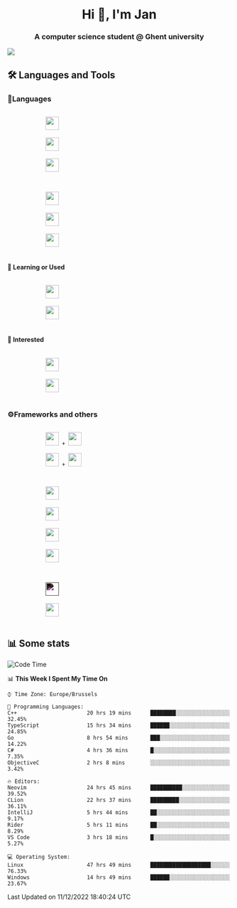 <h1 align="center">Hi 👋, I'm Jan</h1>
<h3 align="center">A computer science student @ Ghent university</h3>

![](https://komarev.com/ghpvc/?username=NuttyShrimp&style=flat)

<h2>🛠️ Languages and Tools</h2>
<h3>💬Languages</h3>
<div>
    <p>
        <code>
            <img width='30px' src="https://cdn.jsdelivr.net/gh/devicons/devicon/icons/html5/html5-plain.svg">
        </code>
        <code>
            <img width='30px' src="https://cdn.jsdelivr.net/gh/devicons/devicon/icons/sass/sass-original.svg">
        </code>
        <code>
            <img width='30px' src="https://cdn.jsdelivr.net/gh/devicons/devicon/icons/javascript/javascript-plain.svg">
        </code>
    </p>
    <p>
        <code>
            <img width='30px' src="https://cdn.jsdelivr.net/gh/devicons/devicon/icons/typescript/typescript-plain.svg">
        </code>
        <code>
            <img width='30px' src="https://cdn.jsdelivr.net/gh/devicons/devicon/icons/lua/lua-plain-wordmark.svg">
        </code>
        <code>
            <img width='30px' src="https://cdn.jsdelivr.net/gh/devicons/devicon/icons/python/python-original.svg">
        </code>
    </p>
    <h4>🏫 Learning or Used</h4>
    <p>
        <code>
            <img width='30px' src="https://cdn.jsdelivr.net/gh/devicons/devicon/icons/go/go-original-wordmark.svg">
        </code>
        <code>
            <img width='30px' src="https://cdn.jsdelivr.net/gh/devicons/devicon/icons/java/java-original.svg">
        </code>
    </p>
    <h4>💭 Interested</h4>
    <p>
        <code>
            <img width='30px' src="https://cdn.jsdelivr.net/gh/devicons/devicon/icons/csharp/csharp-original.svg">
        </code>
        <code>
            <img width='30px' src="https://cdn.jsdelivr.net/gh/devicons/devicon/icons/rust/rust-plain.svg">
        </code>
    </p>
</div>
<h3>⚙️Frameworks and others</h3>
<div>
    <p>
        <code>
            <img width='30px' src="https://cdn.jsdelivr.net/gh/devicons/devicon/icons/react/react-original.svg"> + <img width='30px' src="https://cdn.jsdelivr.net/gh/devicons/devicon/icons/typescript/typescript-plain.svg">
        </code>
        <code>
            <img width='30px' src="https://cdn.jsdelivr.net/gh/devicons/devicon/icons/vuejs/vuejs-original.svg"> + <img width='30px' src="https://cdn.jsdelivr.net/gh/devicons/devicon/icons/typescript/typescript-plain.svg">
        </code>
    </p>
    <p>
        <code>
            <img width='30px' src="https://cdn.jsdelivr.net/gh/devicons/devicon/icons/nodejs/nodejs-plain.svg">
        </code>
        <code>
            <img width='30px' src="https://cdn.jsdelivr.net/gh/devicons/devicon/icons/mysql/mysql-original.svg">
        </code>
        <code>
            <img width='30px' src="https://cdn.jsdelivr.net/gh/devicons/devicon/icons/postgresql/postgresql-original.svg">
        </code>
        <code>
            <img width='30px' src="https://cdn.jsdelivr.net/gh/devicons/devicon/icons/docker/docker-original.svg">
        </code>
    </p>
        <code>
            <img width='30px' style='filter:invert(1)' src="https://simpleicons.org/icons/intellijidea.svg">
        </code>
        <code>
            <img width='30px' src="https://cdn.jsdelivr.net/gh/devicons/devicon/icons/vscode/vscode-original.svg">
        </code>
    <p>
</div>

<h2>📊 Some stats</h2>

<!--START_SECTION:waka-->
![Code Time](http://img.shields.io/badge/Code%20Time-2%2C210%20hrs%2040%20mins-blue)

📊 **This Week I Spent My Time On** 

```text
⌚︎ Time Zone: Europe/Brussels

💬 Programming Languages: 
C++                      20 hrs 19 mins      ████████░░░░░░░░░░░░░░░░░   32.45% 
TypeScript               15 hrs 34 mins      ██████░░░░░░░░░░░░░░░░░░░   24.85% 
Go                       8 hrs 54 mins       ███░░░░░░░░░░░░░░░░░░░░░░   14.22% 
C#                       4 hrs 36 mins       █░░░░░░░░░░░░░░░░░░░░░░░░   7.35% 
ObjectiveC               2 hrs 8 mins        ░░░░░░░░░░░░░░░░░░░░░░░░░   3.42%

🔥 Editors: 
Neovim                   24 hrs 45 mins      ██████████░░░░░░░░░░░░░░░   39.52% 
CLion                    22 hrs 37 mins      █████████░░░░░░░░░░░░░░░░   36.11% 
IntelliJ                 5 hrs 44 mins       ██░░░░░░░░░░░░░░░░░░░░░░░   9.17% 
Rider                    5 hrs 11 mins       ██░░░░░░░░░░░░░░░░░░░░░░░   8.29% 
VS Code                  3 hrs 18 mins       █░░░░░░░░░░░░░░░░░░░░░░░░   5.27%

💻 Operating System: 
Linux                    47 hrs 49 mins      ███████████████████░░░░░░   76.33% 
Windows                  14 hrs 49 mins      ██████░░░░░░░░░░░░░░░░░░░   23.67%

```


 Last Updated on 11/12/2022 18:40:24 UTC
<!--END_SECTION:waka-->